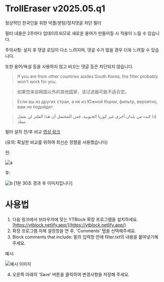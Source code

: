 # TrollEraser v2025.05.q1
정상적인 한국인을 위한 악플/분탕/정치댓글 차단 필터

필터 내용은 2주마다 업데이트되므로 새로운 용어가 만들어질 시 적용이 느릴 수 있습니다.

주의사항: 설치 후 댓글 로딩이 다소 느려지며, 댓글 수가 많을 경우 더욱 느려질 수 있습니다.

또한 용어/욕설 등을 사용하지 않고 비꼬는 댓글 등은 차단되지 않습니다.

> If you are from other countries asides South Korea, the filter probably won't work for you.

> 如果您来自韩国以外的其他国家，该过滤器可能不适合您。

> Если вы из других стран, а не из Южной Кореи, фильтр, вероятно, вам не подойдет.

> إذا كنت من بلدان أخرى غير كوريا الجنوبية، فمن المحتمل أن هذا الفلتر لن يعمل معك.

필터 설치 전/후 비교 [영상 링크](https://www.youtube.com/watch?v=XgrLq9xz0Xg)

(유의: 확실한 비교를 위하여 최신순 정렬을 사용했습니다)

전:

![a](https://i.imgur.com/pMsvb6Z.png)

후:

![b](https://i.imgur.com/um5Nl8o.png) [1분 30초 경과 후 이미지입니다]

# 사용법
1. 다음 링크에서 브라우저에 맞는 YTBlock 확장 프로그램을 설치하세요. [https://ytblock.netlify.app/](https://ytblock.netlify.app/)
2. 확장 프로그램 자체 설정창을 연 후, 'Comments' 탭을 선택해주세요.
3. Block comments that include: 밑의 입력창 안에 filter.txt의 내용을 붙여넣기해 주세요.

예시:

![예시 이미지](https://i.imgur.com/e2iLYn3.png)

4. 오른쪽 아래의 'Save' 버튼을 클릭하여 변경사항을 저장해 주세요.
